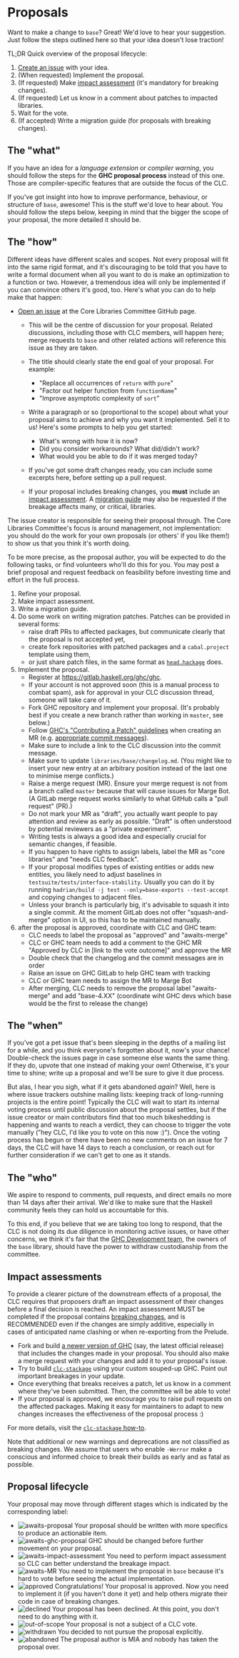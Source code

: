 # Proposals

Want to make a change to `base`? Great! We'd love to hear your suggestion.
Just follow the steps outlined here so that your idea doesn't lose traction!

TL;DR Quick overview of the proposal lifecycle:

1. [Create an issue][open-issue] with your idea.
2. (When requested) Implement the proposal.
3. (If requested) Make [impact assessment](#impact-assessments) (it's mandatory for breaking changes).
4. (If requested) Let us know in a comment about patches to impacted libraries.
5. Wait for the vote.
6. (If accepted) Write a migration guide (for proposals with breaking changes).

## The "what"

If you have an idea for a _language extension_ or _compiler warning_,
you should follow the steps for the **GHC proposal process** instead of this one.
Those are compiler-specific features that are outside the focus of the CLC.

If you've got insight into how to improve performance, behaviour,
or structure of `base`, awesome! This is the stuff we'd love to hear about.
You should follow the steps below, keeping in mind that the bigger
the scope of your proposal, the more detailed it should be.

## The "how"

Different ideas have different scales and scopes.
Not every proposal will fit into the same rigid format,
and it's discouraging to be told that you have to write a formal document
when all you want to do is make an optimization to a function or two.
However, a tremendous idea will only be implemented if you can convince others it's good, too.
Here's what you can do to help make that happen:

- [Open an issue][open-issue]
    at the Core Libraries Committee GitHub page.

    - This will be the centre of discussion for your proposal.
        Related discussions, including those with CLC members, will happen here;
        merge requests to `base` and other related actions
        will reference this issue as they are taken.
    - The title should clearly state the end goal of your proposal. For example:

        - "Replace all occurrences of `return` with `pure`"
        - "Factor out helper function from `functionName`"
        - "Improve asymptotic complexity of `sort`"

    - Write a paragraph or so (proportional to the scope) about what your proposal
        aims to achieve and why you want it implemented. Sell it to us!
        Here's some prompts to help you get started:

        - What's wrong with how it is now?
        - Did you consider workarounds? What did/didn't work?
        - What would you be able to do if it was merged today?

    - If you've got some draft changes ready, you can include some excerpts here,
        before setting up a pull request.

    - If your proposal includes breaking changes, you **must** include an [impact assessment](#impact-assessments). A [migration guide](https://github.com/haskell/core-libraries-committee/tree/main/guides) may also be requested if the breakage affects many, or critical, libraries.

The issue creator is responsible for seeing their proposal through.
The Core Libraries Committee's focus is around management,
not implementation: you should do the work for your own proposals
(or others' if you like them!) to show us that you think it's worth doing.

To be more precise, as the proposal author, you will be expected to do the following
tasks, or find volunteers who'll do this for you. You may post a brief proposal and
request feedback on feasibility before investing time and effort in the full process.

1. Refine your proposal.
2. Make impact assessment.
3. Write a migration guide.
4. Do some work on writing migration patches. Patches can be provided in several forms:
    * raise draft PRs to affected packages, but communicate clearly that
      the proposal is not accepted yet,
    * create fork repositories with patched packages
      and a `cabal.project` template using them,
    * or just share patch files, in the same format as
      [`head.hackage`](https://gitlab.haskell.org/ghc/head.hackage) does.
5. Implement the proposal.
    * Register at https://gitlab.haskell.org/ghc/ghc.
    * If your account is not approved soon (this is a manual process to combat spam),
      ask for approval in your CLC discussion thread, someone will take care of it.
    * Fork GHC repository and implement your proposal.
      (It's probably best if you create a new branch rather than working in `master`, see below.)
    * Follow [GHC's "Contributing a Patch" guidelines](https://gitlab.haskell.org/ghc/ghc/-/wikis/Contributing-a-Patch)
      when creating an MR (e.g. [appropriate commit messages](https://gitlab.haskell.org/ghc/ghc/-/wikis/Contributing-a-Patch#22-commit-messages)).
    * Make sure to include a link to the CLC discussion into the commit message.
    * Make sure to update `libraries/base/changelog.md`. (You might like to insert your new entry
      at an arbitrary position instead of the last one to minimise merge conflicts.)
    * Raise a merge request (MR). Ensure your merge request is not from a branch
      called `master` because that will cause issues for Marge Bot. (A GitLab merge
      request works similarly to what GitHub calls a "pull request" (PR).)
    * Do not mark your MR as "draft", you actually want people to pay attention and
      review as early as possible. "Draft" is often understood by potential reviewers
      as a "private experiment".
    * Writing tests is always a good idea and especially crucial for
      semantic changes, if feasible.
    * If you happen to have rights to assign labels, label the MR as "core libraries"
      and "needs CLC feedback".
    * If your proposal modifies types of existing entities or adds new entities, you
      likely need to adjust baselines in `testsuite/tests/interface-stability`. Usually
      you can do it by running `hadrian/build -j test --only=base-exports --test-accept`
      and copying changes to adjacent files.
    * Unless your branch is particularly big, it's advisable to squash it into
      a single commit. At the moment GitLab does not offer "squash-and-merge"
      option in UI, so this has to be maintained manually.
6. after the proposal is approved, coordinate with CLC and GHC team:
    * CLC needs to label the proposal as "approved" and "awaits-merge"
    * CLC or GHC team needs to add a comment to the GHC MR "Approved by CLC in [link to the vote outcome]" and approve the MR
    * Double check that the changelog and the commit messages are in order
    * Raise an issue on GHC GitLab to help GHC team with tracking
    * CLC or GHC team needs to assign the MR to Marge Bot
    * After merging, CLC needs to remove the proposal label "awaits-merge" and add "base-4.XX" (coordinate wiht GHC devs which base would be the first to release the change)

## The "when"

If you've got a pet issue that's been sleeping in the depths of a mailing list
for a while, and you think everyone's forgotten about it, now's your chance!
Double-check the issues page in case someone else wants the same thing.
If they do, upvote that one instead of making your own! Otherwise, it's your time to shine;
write up a proposal and we'll be sure to give it due process.

But alas, I hear you sigh, what if it gets abandoned _again_?
Well, here is where issue trackers outshine mailing lists:
keeping track of long-running projects is the entire point!
Typically the CLC will wait to start its internal voting process
until public discussion about the proposal settles, but if
the issue creator or main contributors find that too much bikeshedding
is happening and wants to reach a verdict, they can choose to
trigger the vote manually ("hey CLC, I'd like you to vote on this now :)").
Once the voting process has begun or there have been no new comments
on an issue for 7 days, the CLC will have 14 days to reach a conclusion,
or reach out for further consideration if we can't get to one as it stands.

## The "who"

We aspire to respond to comments, pull requests, and direct emails
no more than 14 days after their arrival. We'd like to make sure that
the Haskell community feels they can hold us accountable for this.

To this end, if you believe that we are taking too long to respond,
that the CLC is not doing its due diligence in monitoring active issues,
or have other concerns, we think it's fair that the [GHC Development team](https://gitlab.haskell.org/ghc/ghc/-/wikis/team-ghc),
the owners of the `base` library, should have the power to withdraw custodianship
from the committee.

## Impact assessments

To provide a clearer picture of the downstream effects of a proposal, the CLC requires that proposers draft an impact assessment of their changes before a final decision is reached. An impact assessment MUST be completed if the proposal contains [breaking changes](https://pvp.haskell.org/), and is RECOMMENDED even if the changes are simply additive, especially in cases of anticipated name clashing or when re-exporting from the Prelude.

- Fork and build [a newer version of GHC](https://gitlab.haskell.org/ghc/ghc#building-installing) (say, the latest official release) that includes the changes made in your proposal. You should also make a merge request with your changes and add it to your proposal's issue.
- Try to build [`clc-stackage`](https://github.com/Bodigrim/clc-stackage) using your custom souped-up GHC. Point out important breakages in your update.
- Once everything that breaks receives a patch, let us know in a comment where they've been submitted. Then, the committee will be able to vote!
- If your proposal is approved, we encourage you to raise pull requests on the affected packages. Making it easy for maintainers to adapt to new changes increases the effectiveness of the proposal process :)

For more details, visit the [`clc-stackage` how-to](https://github.com/Bodigrim/clc-stackage#how-to).

Note that additional or new warnings and deprecations are not classified as breaking changes. We assume that users who enable `-Werror` make a conscious and informed choice to break their builds as early and as fatal as possible.

## Proposal lifecycle

Your proposal may move through different stages which is indicated by the corresponding label:

* ![awaits-proposal][label:awaits-proposal]
  Your proposal should be written with more specifics to produce an actionable item.
* ![awaits-ghc-proposal][label:awaits-ghc-proposal]
  GHC should be changed before further movement on your proposal.
* ![awaits-impact-assessment][label:awaits-impact-assessment]
  You need to perform impact assessment so CLC can better understand the
  breakage impact.
* ![awaits-MR][label:awaits-MR]
  You need to implement the proposal in `base` because it's hard to vote before
  seeing the actual implementation.
* ![approved][label:approved]
  Congratulations! Your proposal is approved. Now you need to implement it (if
  you haven't done it yet) and help others migrate their code in case of
  breaking changes.
* ![declined][label:declined]
  Your proposal has been declined. At this point, you don't need to do anything
  with it.
* ![out-of-scope][label:out-of-scope]
  Your proposal is not a subject of a CLC vote.
* ![withdrawn][label:withdrawn]
  You decided to not pursue the proposal explicitly.
* ![abandoned][label:abandoned]
  The proposal author is MIA and nobody has taken the proposal over.

<!-- Helpful links -->
[open-issue]: https://github.com/haskell/core-libraries-committee/issues/new

<!-- Labels -->
[label:awaits-proposal]: https://img.shields.io/github/labels/haskell/core-libraries-committee/awaits-proposal
[label:awaits-ghc-proposal]: https://img.shields.io/github/labels/haskell/core-libraries-committee/awaits-ghc-proposal
[label:awaits-impact-assessment]: https://img.shields.io/github/labels/haskell/core-libraries-committee/awaits-impact-assessment
[label:awaits-MR]: https://img.shields.io/github/labels/haskell/core-libraries-committee/awaits-MR
[label:approved]: https://img.shields.io/github/labels/haskell/core-libraries-committee/approved
[label:declined]: https://img.shields.io/github/labels/haskell/core-libraries-committee/declined
[label:out-of-scope]: https://img.shields.io/github/labels/haskell/core-libraries-committee/out-of-scope
[label:withdrawn]: https://img.shields.io/github/labels/haskell/core-libraries-committee/withdrawn
[label:abandoned]: https://img.shields.io/github/labels/haskell/core-libraries-committee/abandoned
